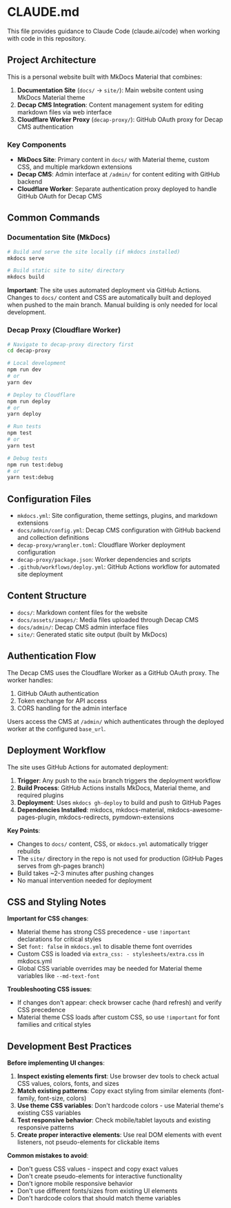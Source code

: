 # CLAUDE.md

This file provides guidance to Claude Code (claude.ai/code) when working with code in this repository.

## Project Architecture

This is a personal website built with MkDocs Material that combines:

1. **Documentation Site** (`docs/` → `site/`): Main website content using MkDocs Material theme
2. **Decap CMS Integration**: Content management system for editing markdown files via web interface
3. **Cloudflare Worker Proxy** (`decap-proxy/`): GitHub OAuth proxy for Decap CMS authentication

### Key Components

- **MkDocs Site**: Primary content in `docs/` with Material theme, custom CSS, and multiple markdown extensions
- **Decap CMS**: Admin interface at `/admin/` for content editing with GitHub backend
- **Cloudflare Worker**: Separate authentication proxy deployed to handle GitHub OAuth for Decap CMS

## Common Commands

### Documentation Site (MkDocs)
```bash
# Build and serve the site locally (if mkdocs installed)
mkdocs serve

# Build static site to site/ directory
mkdocs build
```

**Important**: The site uses automated deployment via GitHub Actions. Changes to `docs/` content and CSS are automatically built and deployed when pushed to the main branch. Manual building is only needed for local development.

### Decap Proxy (Cloudflare Worker)
```bash
# Navigate to decap-proxy directory first
cd decap-proxy

# Local development
npm run dev
# or
yarn dev

# Deploy to Cloudflare
npm run deploy
# or 
yarn deploy

# Run tests
npm test
# or
yarn test

# Debug tests
npm run test:debug
# or
yarn test:debug
```

## Configuration Files

- `mkdocs.yml`: Site configuration, theme settings, plugins, and markdown extensions
- `docs/admin/config.yml`: Decap CMS configuration with GitHub backend and collection definitions
- `decap-proxy/wrangler.toml`: Cloudflare Worker deployment configuration
- `decap-proxy/package.json`: Worker dependencies and scripts
- `.github/workflows/deploy.yml`: GitHub Actions workflow for automated site deployment

## Content Structure

- `docs/`: Markdown content files for the website
- `docs/assets/images/`: Media files uploaded through Decap CMS
- `docs/admin/`: Decap CMS admin interface files
- `site/`: Generated static site output (built by MkDocs)

## Authentication Flow

The Decap CMS uses the Cloudflare Worker as a GitHub OAuth proxy. The worker handles:
1. GitHub OAuth authentication
2. Token exchange for API access
3. CORS handling for the admin interface

Users access the CMS at `/admin/` which authenticates through the deployed worker at the configured `base_url`.

## Deployment Workflow

The site uses GitHub Actions for automated deployment:

1. **Trigger**: Any push to the `main` branch triggers the deployment workflow
2. **Build Process**: GitHub Actions installs MkDocs, Material theme, and required plugins
3. **Deployment**: Uses `mkdocs gh-deploy` to build and push to GitHub Pages
4. **Dependencies Installed**: mkdocs, mkdocs-material, mkdocs-awesome-pages-plugin, mkdocs-redirects, pymdown-extensions

**Key Points**:
- Changes to `docs/` content, CSS, or `mkdocs.yml` automatically trigger rebuilds
- The `site/` directory in the repo is not used for production (GitHub Pages serves from gh-pages branch)
- Build takes ~2-3 minutes after pushing changes
- No manual intervention needed for deployment

## CSS and Styling Notes

**Important for CSS changes**:
- Material theme has strong CSS precedence - use `!important` declarations for critical styles
- Set `font: false` in `mkdocs.yml` to disable theme font overrides
- Custom CSS is loaded via `extra_css: - stylesheets/extra.css` in mkdocs.yml
- Global CSS variable overrides may be needed for Material theme variables like `--md-text-font`

**Troubleshooting CSS issues**:
- If changes don't appear: check browser cache (hard refresh) and verify CSS precedence
- Material theme CSS loads after custom CSS, so use `!important` for font families and critical styles

## Development Best Practices

**Before implementing UI changes**:
1. **Inspect existing elements first**: Use browser dev tools to check actual CSS values, colors, fonts, and sizes
2. **Match existing patterns**: Copy exact styling from similar elements (font-family, font-size, colors)
3. **Use theme CSS variables**: Don't hardcode colors - use Material theme's existing CSS variables
4. **Test responsive behavior**: Check mobile/tablet layouts and existing responsive patterns
5. **Create proper interactive elements**: Use real DOM elements with event listeners, not pseudo-elements for clickable items

**Common mistakes to avoid**:
- Don't guess CSS values - inspect and copy exact values
- Don't create pseudo-elements for interactive functionality
- Don't ignore mobile responsive behavior
- Don't use different fonts/sizes from existing UI elements
- Don't hardcode colors that should match theme variables